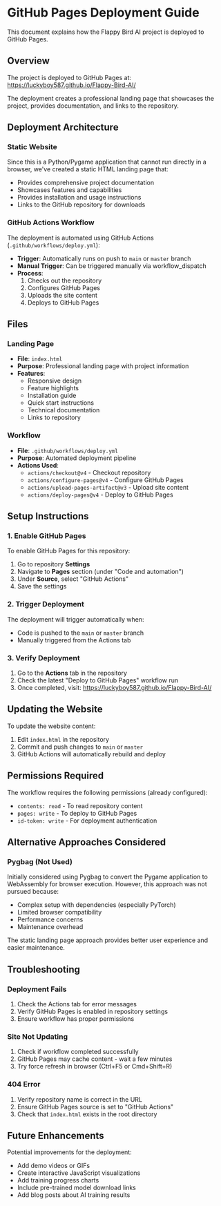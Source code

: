 # GitHub Pages Deployment Guide

This document explains how the Flappy Bird AI project is deployed to GitHub Pages.

## Overview

The project is deployed to GitHub Pages at: https://luckyboy587.github.io/Flappy-Bird-AI/

The deployment creates a professional landing page that showcases the project, provides documentation, and links to the repository.

## Deployment Architecture

### Static Website
Since this is a Python/Pygame application that cannot run directly in a browser, we've created a static HTML landing page that:
- Provides comprehensive project documentation
- Showcases features and capabilities
- Provides installation and usage instructions
- Links to the GitHub repository for downloads

### GitHub Actions Workflow
The deployment is automated using GitHub Actions (`.github/workflows/deploy.yml`):
- **Trigger**: Automatically runs on push to `main` or `master` branch
- **Manual Trigger**: Can be triggered manually via workflow_dispatch
- **Process**:
  1. Checks out the repository
  2. Configures GitHub Pages
  3. Uploads the site content
  4. Deploys to GitHub Pages

## Files

### Landing Page
- **File**: `index.html`
- **Purpose**: Professional landing page with project information
- **Features**:
  - Responsive design
  - Feature highlights
  - Installation guide
  - Quick start instructions
  - Technical documentation
  - Links to repository

### Workflow
- **File**: `.github/workflows/deploy.yml`
- **Purpose**: Automated deployment pipeline
- **Actions Used**:
  - `actions/checkout@v4` - Checkout repository
  - `actions/configure-pages@v4` - Configure GitHub Pages
  - `actions/upload-pages-artifact@v3` - Upload site content
  - `actions/deploy-pages@v4` - Deploy to GitHub Pages

## Setup Instructions

### 1. Enable GitHub Pages
To enable GitHub Pages for this repository:

1. Go to repository **Settings**
2. Navigate to **Pages** section (under "Code and automation")
3. Under **Source**, select "GitHub Actions"
4. Save the settings

### 2. Trigger Deployment
The deployment will trigger automatically when:
- Code is pushed to the `main` or `master` branch
- Manually triggered from the Actions tab

### 3. Verify Deployment
1. Go to the **Actions** tab in the repository
2. Check the latest "Deploy to GitHub Pages" workflow run
3. Once completed, visit: https://luckyboy587.github.io/Flappy-Bird-AI/

## Updating the Website

To update the website content:

1. Edit `index.html` in the repository
2. Commit and push changes to `main` or `master`
3. GitHub Actions will automatically rebuild and deploy

## Permissions Required

The workflow requires the following permissions (already configured):
- `contents: read` - To read repository content
- `pages: write` - To deploy to GitHub Pages
- `id-token: write` - For deployment authentication

## Alternative Approaches Considered

### Pygbag (Not Used)
Initially considered using Pygbag to convert the Pygame application to WebAssembly for browser execution. However, this approach was not pursued because:
- Complex setup with dependencies (especially PyTorch)
- Limited browser compatibility
- Performance concerns
- Maintenance overhead

The static landing page approach provides better user experience and easier maintenance.

## Troubleshooting

### Deployment Fails
1. Check the Actions tab for error messages
2. Verify GitHub Pages is enabled in repository settings
3. Ensure workflow has proper permissions

### Site Not Updating
1. Check if workflow completed successfully
2. GitHub Pages may cache content - wait a few minutes
3. Try force refresh in browser (Ctrl+F5 or Cmd+Shift+R)

### 404 Error
1. Verify repository name is correct in the URL
2. Ensure GitHub Pages source is set to "GitHub Actions"
3. Check that `index.html` exists in the root directory

## Future Enhancements

Potential improvements for the deployment:
- Add demo videos or GIFs
- Create interactive JavaScript visualizations
- Add training progress charts
- Include pre-trained model download links
- Add blog posts about AI training results

